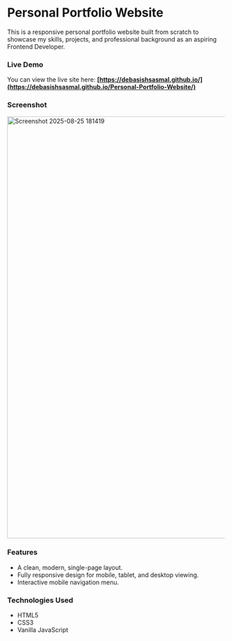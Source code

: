 # Personal Portfolio Website

This is a responsive personal portfolio website built from scratch to showcase my skills, projects, and professional background as an aspiring Frontend Developer.

### Live Demo

You can view the live site here: **[https://debasishsasmal.github.io/](https://debasishsasmal.github.io/Personal-Portfolio-Website/)**

### Screenshot

<img width="1278" height="975" alt="Screenshot 2025-08-25 181419" src="https://github.com/user-attachments/assets/5484eadf-44ff-4a69-965a-016f74ab1b06" />

### Features

- A clean, modern, single-page layout.
- Fully responsive design for mobile, tablet, and desktop viewing.
- Interactive mobile navigation menu.

### Technologies Used

- HTML5
- CSS3
- Vanilla JavaScript
